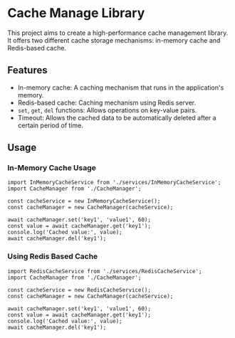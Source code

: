 # Cache Manage Library

This project aims to create a high-performance cache management library. It offers two different cache storage mechanisms: in-memory cache and Redis-based cache.

## Features

- In-memory cache: A caching mechanism that runs in the application's memory.
- Redis-based cache: Caching mechanism using Redis server.
- `set`, `get`, `del` functions: Allows operations on key-value pairs.
- Timeout: Allows the cached data to be automatically deleted after a certain period of time.

## Usage

### In-Memory Cache Usage

```
import InMemoryCacheService from './services/InMemoryCacheService';
import CacheManager from './CacheManager';

const cacheService = new InMemoryCacheService();
const cacheManager = new CacheManager(cacheService);

await cacheManager.set('key1', 'value1', 60);
const value = await cacheManager.get('key1');
console.log('Cached value:', value);
await cacheManager.del('key1');

```

### Using Redis Based Cache

```
import RedisCacheService from './services/RedisCacheService';
import CacheManager from './CacheManager';

const cacheService = new RedisCacheService();
const cacheManager = new CacheManager(cacheService);

await cacheManager.set('key1', 'value1', 60);
const value = await cacheManager.get('key1');
console.log('Cached value:', value);
await cacheManager.del('key1');

```

